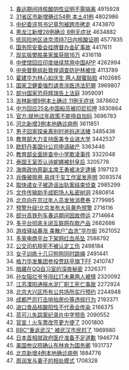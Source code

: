 1. [春运期间持核酸阴性证明不需隔离](http://www.baidu.com/baidu?cl=3&tn=SE_baiduhomet8_jmjb7mjw&rsv_dl=fyb_top&fr=top1000&wd=%B4%BA%D4%CB%C6%DA%BC%E4%B3%D6%BA%CB%CB%E1%D2%F5%D0%D4%D6%A4%C3%F7%B2%BB%D0%E8%B8%F4%C0%EB) 4915928
1. [31省区市新增确诊54例 本土41例](http://www.baidu.com/baidu?cl=3&tn=SE_baiduhomet8_jmjb7mjw&rsv_dl=fyb_top&fr=top1000&wd=31%CA%A1%C7%F8%CA%D0%D0%C2%D4%F6%C8%B7%D5%EF54%C0%FD%20%B1%BE%CD%C141%C0%FD) 4802986
1. [中纪委评骂书记草包被跨市拷走](http://www.baidu.com/baidu?cl=3&tn=SE_baiduhomet8_jmjb7mjw&rsv_dl=fyb_top&fr=top1000&wd=%D6%D0%BC%CD%CE%AF%C6%C0%C2%EE%CA%E9%BC%C7%B2%DD%B0%FC%B1%BB%BF%E7%CA%D0%BF%BD%D7%DF) 4743870
1. [黑龙江新增28例确诊 8例无症状](http://www.baidu.com/baidu?cl=3&tn=SE_baiduhomet8_jmjb7mjw&rsv_dl=fyb_top&fr=top1000&wd=%BA%DA%C1%FA%BD%AD%D0%C2%D4%F628%C0%FD%C8%B7%D5%EF%208%C0%FD%CE%DE%D6%A2%D7%B4) 4634882
1. [低风险地区进京须持7日内核酸证明](http://www.baidu.com/baidu?cl=3&tn=SE_baiduhomet8_jmjb7mjw&rsv_dl=fyb_top&fr=top1000&wd=%B5%CD%B7%E7%CF%D5%B5%D8%C7%F8%BD%F8%BE%A9%D0%EB%B3%D67%C8%D5%C4%DA%BA%CB%CB%E1%D6%A4%C3%F7) 4577835
1. [国务院安委会挂牌督办金矿事故](http://www.baidu.com/baidu?cl=3&tn=SE_baiduhomet8_jmjb7mjw&rsv_dl=fyb_top&fr=top1000&wd=%B9%FA%CE%F1%D4%BA%B0%B2%CE%AF%BB%E1%B9%D2%C5%C6%B6%BD%B0%EC%BD%F0%BF%F3%CA%C2%B9%CA) 4417611
1. [现实版樊胜美家属获赔16万](http://www.baidu.com/baidu?cl=3&tn=SE_baiduhomet8_jmjb7mjw&rsv_dl=fyb_top&fr=top1000&wd=%CF%D6%CA%B5%B0%E6%B7%AE%CA%A4%C3%C0%BC%D2%CA%F4%BB%F1%C5%E216%CD%F2) 4316118
1. [中使馆回应印度继续禁用中国APP](http://www.baidu.com/baidu?cl=3&tn=SE_baiduhomet8_jmjb7mjw&rsv_dl=fyb_top&fr=top1000&wd=%D6%D0%CA%B9%B9%DD%BB%D8%D3%A6%D3%A1%B6%C8%BC%CC%D0%F8%BD%FB%D3%C3%D6%D0%B9%FAAPP) 4262994
1. [中央督察组赴敦煌调查防护林被伐](http://www.baidu.com/baidu?cl=3&tn=SE_baiduhomet8_jmjb7mjw&rsv_dl=fyb_top&fr=top1000&wd=%D6%D0%D1%EB%B6%BD%B2%EC%D7%E9%B8%B0%B6%D8%BB%CD%B5%F7%B2%E9%B7%C0%BB%A4%C1%D6%B1%BB%B7%A5) 4113789
1. [霍建华为林心如庆生 两人甜蜜贴脸](http://www.baidu.com/baidu?cl=3&tn=SE_baiduhomet8_jmjb7mjw&rsv_dl=fyb_top&fr=top1000&wd=%BB%F4%BD%A8%BB%AA%CE%AA%C1%D6%D0%C4%C8%E7%C7%EC%C9%FA%20%C1%BD%C8%CB%CC%F0%C3%DB%CC%F9%C1%B3) 4102685
1. [国家卫健委强烈谴责涉医违法犯罪](http://www.baidu.com/baidu?cl=3&tn=SE_baiduhomet8_jmjb7mjw&rsv_dl=fyb_top&fr=top1000&wd=%B9%FA%BC%D2%CE%C0%BD%A1%CE%AF%C7%BF%C1%D2%C7%B4%D4%F0%C9%E6%D2%BD%CE%A5%B7%A8%B7%B8%D7%EF) 3969807
1. [部分国家恐将辉瑞告上法庭](http://www.baidu.com/baidu?cl=3&tn=SE_baiduhomet8_jmjb7mjw&rsv_dl=fyb_top&fr=top1000&wd=%B2%BF%B7%D6%B9%FA%BC%D2%BF%D6%BD%AB%BB%D4%C8%F0%B8%E6%C9%CF%B7%A8%CD%A5) 3959091
1. [吉林新增9例本土确诊 11例无症状](http://www.baidu.com/baidu?cl=3&tn=SE_baiduhomet8_jmjb7mjw&rsv_dl=fyb_top&fr=top1000&wd=%BC%AA%C1%D6%D0%C2%D4%F69%C0%FD%B1%BE%CD%C1%C8%B7%D5%EF%2011%C0%FD%CE%DE%D6%A2%D7%B4) 3878602
1. [中方回应25名中国船员被印尼扣押](http://www.baidu.com/baidu?cl=3&tn=SE_baiduhomet8_jmjb7mjw&rsv_dl=fyb_top&fr=top1000&wd=%D6%D0%B7%BD%BB%D8%D3%A625%C3%FB%D6%D0%B9%FA%B4%AC%D4%B1%B1%BB%D3%A1%C4%E1%BF%DB%D1%BA) 3830864
1. [官方:就地过年政策不能擅自加码](http://www.baidu.com/baidu?cl=3&tn=SE_baiduhomet8_jmjb7mjw&rsv_dl=fyb_top&fr=top1000&wd=%B9%D9%B7%BD%3A%BE%CD%B5%D8%B9%FD%C4%EA%D5%FE%B2%DF%B2%BB%C4%DC%C9%C3%D7%D4%BC%D3%C2%EB) 3696783
1. [河北新增3例本地确诊病例](http://www.baidu.com/baidu?cl=3&tn=SE_baiduhomet8_jmjb7mjw&rsv_dl=fyb_top&fr=top1000&wd=%BA%D3%B1%B1%D0%C2%D4%F63%C0%FD%B1%BE%B5%D8%C8%B7%D5%EF%B2%A1%C0%FD) 3611851
1. [男子回家探亲离别时爸妈送活猪](http://www.baidu.com/baidu?cl=3&tn=SE_baiduhomet8_jmjb7mjw&rsv_dl=fyb_top&fr=top1000&wd=%C4%D0%D7%D3%BB%D8%BC%D2%CC%BD%C7%D7%C0%EB%B1%F0%CA%B1%B0%D6%C2%E8%CB%CD%BB%EE%D6%ED) 3485436
1. [教育部大力支持医美专业进大学](http://www.baidu.com/baidu?cl=3&tn=SE_baiduhomet8_jmjb7mjw&rsv_dl=fyb_top&fr=top1000&wd=%BD%CC%D3%FD%B2%BF%B4%F3%C1%A6%D6%A7%B3%D6%D2%BD%C3%C0%D7%A8%D2%B5%BD%F8%B4%F3%D1%A7) 3442537
1. [欧舒丹美国分公司申请破产](http://www.baidu.com/baidu?cl=3&tn=SE_baiduhomet8_jmjb7mjw&rsv_dl=fyb_top&fr=top1000&wd=%C5%B7%CA%E6%B5%A4%C3%C0%B9%FA%B7%D6%B9%AB%CB%BE%C9%EA%C7%EB%C6%C6%B2%FA) 3363446
1. [教育部全面排查中小学欺凌事件](http://www.baidu.com/baidu?cl=3&tn=SE_baiduhomet8_jmjb7mjw&rsv_dl=fyb_top&fr=top1000&wd=%BD%CC%D3%FD%B2%BF%C8%AB%C3%E6%C5%C5%B2%E9%D6%D0%D0%A1%D1%A7%C6%DB%C1%E8%CA%C2%BC%FE) 3322048
1. [泰国王室否认诗妮娜被封皇后](http://www.baidu.com/baidu?cl=3&tn=SE_baiduhomet8_jmjb7mjw&rsv_dl=fyb_top&fr=top1000&wd=%CC%A9%B9%FA%CD%F5%CA%D2%B7%F1%C8%CF%CA%AB%C4%DD%C4%C8%B1%BB%B7%E2%BB%CA%BA%F3) 3205776
1. [海南政协原副主席王勇被决定逮捕](http://www.baidu.com/baidu?cl=3&tn=SE_baiduhomet8_jmjb7mjw&rsv_dl=fyb_top&fr=top1000&wd=%BA%A3%C4%CF%D5%FE%D0%AD%D4%AD%B8%B1%D6%F7%CF%AF%CD%F5%D3%C2%B1%BB%BE%F6%B6%A8%B4%FE%B2%B6) 3197123
1. [肖像被擅用 易烊千玺工作室发声明](http://www.baidu.com/baidu?cl=3&tn=SE_baiduhomet8_jmjb7mjw&rsv_dl=fyb_top&fr=top1000&wd=%D0%A4%CF%F1%B1%BB%C9%C3%D3%C3%20%D2%D7%EC%C8%C7%A7%E7%F4%B9%A4%D7%F7%CA%D2%B7%A2%C9%F9%C3%F7) 3093574
1. [取快递女子被造谣出轨案结束侦查](http://www.baidu.com/baidu?cl=3&tn=SE_baiduhomet8_jmjb7mjw&rsv_dl=fyb_top&fr=top1000&wd=%C8%A1%BF%EC%B5%DD%C5%AE%D7%D3%B1%BB%D4%EC%D2%A5%B3%F6%B9%EC%B0%B8%BD%E1%CA%F8%D5%EC%B2%E9) 2985299
1. [文件传输助手成职场人私密树洞](http://www.baidu.com/baidu?cl=3&tn=SE_baiduhomet8_jmjb7mjw&rsv_dl=fyb_top&fr=top1000&wd=%CE%C4%BC%FE%B4%AB%CA%E4%D6%FA%CA%D6%B3%C9%D6%B0%B3%A1%C8%CB%CB%BD%C3%DC%CA%F7%B6%B4) 2880814
1. [北京向在京过年人员发放消费券](http://www.baidu.com/baidu?cl=3&tn=SE_baiduhomet8_jmjb7mjw&rsv_dl=fyb_top&fr=top1000&wd=%B1%B1%BE%A9%CF%F2%D4%DA%BE%A9%B9%FD%C4%EA%C8%CB%D4%B1%B7%A2%B7%C5%CF%FB%B7%D1%C8%AF) 2779985
1. [预警升级!北京发布大风黄色预警](http://www.baidu.com/baidu?cl=3&tn=SE_baiduhomet8_jmjb7mjw&rsv_dl=fyb_top&fr=top1000&wd=%D4%A4%BE%AF%C9%FD%BC%B6%21%B1%B1%BE%A9%B7%A2%B2%BC%B4%F3%B7%E7%BB%C6%C9%AB%D4%A4%BE%AF) 2716116
1. [部分高铁列车春运期间因故停运](http://www.baidu.com/baidu?cl=3&tn=SE_baiduhomet8_jmjb7mjw&rsv_dl=fyb_top&fr=top1000&wd=%B2%BF%B7%D6%B8%DF%CC%FA%C1%D0%B3%B5%B4%BA%D4%CB%C6%DA%BC%E4%D2%F2%B9%CA%CD%A3%D4%CB) 2714664
1. [多平台彻底关闭互联网存款产品](http://www.baidu.com/baidu?cl=3&tn=SE_baiduhomet8_jmjb7mjw&rsv_dl=fyb_top&fr=top1000&wd=%B6%E0%C6%BD%CC%A8%B3%B9%B5%D7%B9%D8%B1%D5%BB%A5%C1%AA%CD%F8%B4%E6%BF%EE%B2%FA%C6%B7) 2682686
1. [游戏驿站暴涨 美散户"血洗"华尔街](http://www.baidu.com/baidu?cl=3&tn=SE_baiduhomet8_jmjb7mjw&rsv_dl=fyb_top&fr=top1000&wd=%D3%CE%CF%B7%E6%E4%D5%BE%B1%A9%D5%C7%20%C3%C0%C9%A2%BB%A7%22%D1%AA%CF%B4%22%BB%AA%B6%FB%BD%D6) 2621052
1. [多家电商平台下架网红血吊坠](http://www.baidu.com/baidu?cl=3&tn=SE_baiduhomet8_jmjb7mjw&rsv_dl=fyb_top&fr=top1000&wd=%B6%E0%BC%D2%B5%E7%C9%CC%C6%BD%CC%A8%CF%C2%BC%DC%CD%F8%BA%EC%D1%AA%B5%F5%D7%B9) 2588792
1. [公交司机猝死不被认定工伤](http://www.baidu.com/baidu?cl=3&tn=SE_baiduhomet8_jmjb7mjw&rsv_dl=fyb_top&fr=top1000&wd=%B9%AB%BD%BB%CB%BE%BB%FA%E2%A7%CB%C0%B2%BB%B1%BB%C8%CF%B6%A8%B9%A4%C9%CB) 2498184
1. [女子训练十几只狗狗同时跳绳](http://www.baidu.com/baidu?cl=3&tn=SE_baiduhomet8_jmjb7mjw&rsv_dl=fyb_top&fr=top1000&wd=%C5%AE%D7%D3%D1%B5%C1%B7%CA%AE%BC%B8%D6%BB%B9%B7%B9%B7%CD%AC%CA%B1%CC%F8%C9%FE) 2491441
1. [格力华发集团参投贾跃亭旗下FF](http://www.baidu.com/baidu?cl=3&tn=SE_baiduhomet8_jmjb7mjw&rsv_dl=fyb_top&fr=top1000&wd=%B8%F1%C1%A6%BB%AA%B7%A2%BC%AF%CD%C5%B2%CE%CD%B6%BC%D6%D4%BE%CD%A4%C6%EC%CF%C2FF) 2410747
1. [暗藏在QQ自习室的深夜秘密](http://www.baidu.com/baidu?cl=3&tn=SE_baiduhomet8_jmjb7mjw&rsv_dl=fyb_top&fr=top1000&wd=%B0%B5%B2%D8%D4%DAQQ%D7%D4%CF%B0%CA%D2%B5%C4%C9%EE%D2%B9%C3%D8%C3%DC) 2326371
1. [孙女阻拦爷爷闯红灯未果两人被撞](http://www.baidu.com/baidu?cl=3&tn=SE_baiduhomet8_jmjb7mjw&rsv_dl=fyb_top&fr=top1000&wd=%CB%EF%C5%AE%D7%E8%C0%B9%D2%AF%D2%AF%B4%B3%BA%EC%B5%C6%CE%B4%B9%FB%C1%BD%C8%CB%B1%BB%D7%B2) 2320092
1. [江苏溧阳通报水泥厂职工死亡事故](http://www.baidu.com/baidu?cl=3&tn=SE_baiduhomet8_jmjb7mjw&rsv_dl=fyb_top&fr=top1000&wd=%BD%AD%CB%D5%E4%E0%D1%F4%CD%A8%B1%A8%CB%AE%C4%E0%B3%A7%D6%B0%B9%A4%CB%C0%CD%F6%CA%C2%B9%CA) 2272924
1. [北京大兴区所有公共场所实行预约](http://www.baidu.com/baidu?cl=3&tn=SE_baiduhomet8_jmjb7mjw&rsv_dl=fyb_top&fr=top1000&wd=%B1%B1%BE%A9%B4%F3%D0%CB%C7%F8%CB%F9%D3%D0%B9%AB%B9%B2%B3%A1%CB%F9%CA%B5%D0%D0%D4%A4%D4%BC) 2244948
1. [成都严厉打击哄抬房价等违规行为](http://www.baidu.com/baidu?cl=3&tn=SE_baiduhomet8_jmjb7mjw&rsv_dl=fyb_top&fr=top1000&wd=%B3%C9%B6%BC%D1%CF%C0%F7%B4%F2%BB%F7%BA%E5%CC%A7%B7%BF%BC%DB%B5%C8%CE%A5%B9%E6%D0%D0%CE%AA) 2193371
1. [进口食品核酸阳性不代表会传染](http://www.baidu.com/baidu?cl=3&tn=SE_baiduhomet8_jmjb7mjw&rsv_dl=fyb_top&fr=top1000&wd=%BD%F8%BF%DA%CA%B3%C6%B7%BA%CB%CB%E1%D1%F4%D0%D4%B2%BB%B4%FA%B1%ED%BB%E1%B4%AB%C8%BE) 2166375
1. [蓝可儿失踪案纪录片中字预告](http://www.baidu.com/baidu?cl=3&tn=SE_baiduhomet8_jmjb7mjw&rsv_dl=fyb_top&fr=top1000&wd=%C0%B6%BF%C9%B6%F9%CA%A7%D7%D9%B0%B8%BC%CD%C2%BC%C6%AC%D6%D0%D7%D6%D4%A4%B8%E6) 2090552
1. [官宣！火车票改签更方便了](http://www.baidu.com/baidu?cl=3&tn=SE_baiduhomet8_jmjb7mjw&rsv_dl=fyb_top&fr=top1000&wd=%B9%D9%D0%FB%A3%A1%BB%F0%B3%B5%C6%B1%B8%C4%C7%A9%B8%FC%B7%BD%B1%E3%C1%CB) 2001800
1. [BBC"重返武汉" 被武汉市民怼了](http://www.baidu.com/baidu?cl=3&tn=SE_baiduhomet8_jmjb7mjw&rsv_dl=fyb_top&fr=top1000&wd=BBC%22%D6%D8%B7%B5%CE%E4%BA%BA%22%20%B1%BB%CE%E4%BA%BA%CA%D0%C3%F1%ED%A1%C1%CB) 1969980
1. [日本首相就政府医疗准备不足道歉](http://www.baidu.com/baidu?cl=3&tn=SE_baiduhomet8_jmjb7mjw&rsv_dl=fyb_top&fr=top1000&wd=%C8%D5%B1%BE%CA%D7%CF%E0%BE%CD%D5%FE%B8%AE%D2%BD%C1%C6%D7%BC%B1%B8%B2%BB%D7%E3%B5%C0%C7%B8) 1946774
1. [美国参议院确认布林肯为国务卿](http://www.baidu.com/baidu?cl=3&tn=SE_baiduhomet8_jmjb7mjw&rsv_dl=fyb_top&fr=top1000&wd=%C3%C0%B9%FA%B2%CE%D2%E9%D4%BA%C8%B7%C8%CF%B2%BC%C1%D6%BF%CF%CE%AA%B9%FA%CE%F1%C7%E4) 1931737
1. [北京新增4例本地确诊病例](http://www.baidu.com/baidu?cl=3&tn=SE_baiduhomet8_jmjb7mjw&rsv_dl=fyb_top&fr=top1000&wd=%B1%B1%BE%A9%D0%C2%D4%F64%C0%FD%B1%BE%B5%D8%C8%B7%D5%EF%B2%A1%C0%FD) 1884776
1. [周润发与妻子的相处模式](http://www.baidu.com/baidu?cl=3&tn=SE_baiduhomet8_jmjb7mjw&rsv_dl=fyb_top&fr=top1000&wd=%D6%DC%C8%F3%B7%A2%D3%EB%C6%DE%D7%D3%B5%C4%CF%E0%B4%A6%C4%A3%CA%BD) 1708328